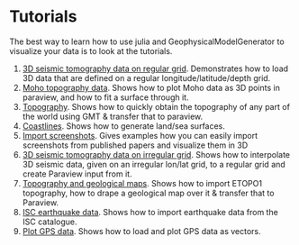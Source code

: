 # Tutorials

The best way to learn how to use julia and GeophysicalModelGenerator to visualize your data is to look at the tutorials.

1. [3D seismic tomography data on regular grid](./tutorial_load3DSeismicData.md). Demonstrates how to load 3D data that are defined on a regular longitude/latitude/depth grid.
2. [Moho topography data](./tutorial_MohoTopo.md). Shows how to plot Moho data as 3D points in paraview, and how to fit a surface through it.
3. [Topography](./tutorial_GMT_Topography.md). Shows how to quickly obtain the topography of any part of the world using GMT & transfer that to paraview.
4. [Coastlines](./tutorial_Coastlines.md). Shows how to generate land/sea surfaces.
5. [Import screenshots](./tutorial_Screenshot_To_Paraview.md). Gives examples how you can easily import screenshots from published papers and visualize them in 3D 
6. [3D seismic tomography data on irregular grid](./tutorial_loadirregular3DSeismicData.md). Shows how to interpolate 3D seismic data, given on an irregular lon/lat grid, to a regular grid and create Paraview input from it.
7. [Topography and geological maps](./tutorial_GMT_Topography_GeologicalMap.md). Shows how to import ETOPO1 topography, how to drape a geological map over it & transfer that to Paraview.
8. [ISC earthquake data](./tutorial_ISC_data.md). Shows how to import earthquake data from the ISC catalogue.
9. [Plot GPS data](./tutorial_GPS.md). Shows how to load and plot GPS data as vectors.
